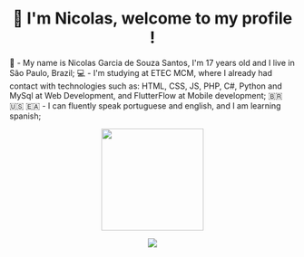 <h1 align="center"> 👋 I'm Nicolas, welcome to my profile ! </h1>

🧠 - My name is Nicolas Garcia de Souza Santos, I'm 17 years old and I live in São Paulo, Brazil;
💻 - I'm studying at ETEC MCM, where I already had contact with technologies such as: HTML, CSS, JS, PHP, C#, Python and MySql at Web Development, and FlutterFlow at Mobile development;
🇧🇷 🇺🇸 🇪🇦 - I can fluently speak portuguese and english, and I am learning spanish;

<div align="center">
 <img height="180em" src="https://github-readme-stats.vercel.app/api/top-langs/?username=GustavoSilverio&layout=compact&langs_count=7&theme=dark"/>
</div>
  <p align="center">
  <a href="https://skillicons.dev">
    <img src="https://skillicons.dev/icons?i=html,css,js,cs,php,py,flutter" />
  </a>
</p>
  
</div>
  
  ##

